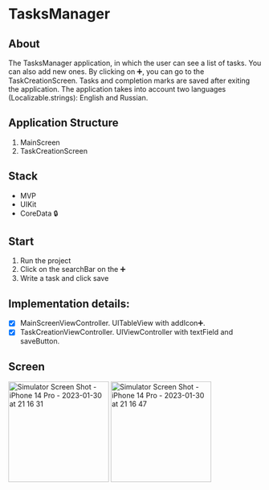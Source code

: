 # TasksManager

## About
The TasksManager application, in which the user can see a list of tasks. You can also add new ones. 
By clicking on :heavy_plus_sign:, you can go to the TaskCreationScreen. Tasks and completion marks are saved after exiting the application.
The application takes into account two languages (Localizable.strings): English and Russian.

## Application Structure
1. MainScreen
2. TaskCreationScreen

## Stack
* MVP
* UIKit
* CoreData :lock:

## Start
1. Run the project
2. Click on the searchBar on the :heavy_plus_sign:
4. Write a task and click save

## Implementation details:
- [X] MainScreenViewController. UITableView with addIcon:heavy_plus_sign:.
- [X] TaskCreationViewController. UIViewController with textField and saveButton.

## Screen
<img width="200" alt="Simulator Screen Shot - iPhone 14 Pro - 2023-01-30 at 21 16 31" src="https://user-images.githubusercontent.com/99760600/215564923-90236501-988e-4ad5-8c70-f3c2d4cd394c.png"> <img width="200" alt="Simulator Screen Shot - iPhone 14 Pro - 2023-01-30 at 21 16 47" src="https://user-images.githubusercontent.com/99760600/215564895-237a753a-90fb-4cb7-bab1-15610ff3b9e7.png">
